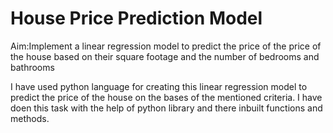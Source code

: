 # House Price Prediction Model

Aim:Implement a linear regression model to predict the price of the price of the house based on their square footage and the number of bedrooms and bathrooms

I have used python language for creating this linear regression model to predict the price of the house on the bases of the mentioned criteria.
I have doen this task with the help of python library and there inbuilt functions and methods.
